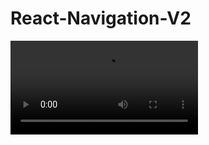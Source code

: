 # React-Navigation-V2

<video src="https://github.com/hankkuu/React-Native-Ex-Navigation-RNV2/master/docs/react-navigation.mp4" />
